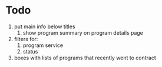 # Todo

1. put main info below titles
   1. show program summary on program details page
2. filters for: 
   1. program service
   2. status
3. boxes with lists of programs that recently went to contract
